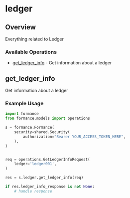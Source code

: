 # ledger

## Overview

Everything related to Ledger

### Available Operations

* [get_ledger_info](#get_ledger_info) - Get information about a ledger

## get_ledger_info

Get information about a ledger

### Example Usage

```python
import formance
from formance.models import operations

s = formance.Formance(
    security=shared.Security(
        authorization="Bearer YOUR_ACCESS_TOKEN_HERE",
    ),
)


req = operations.GetLedgerInfoRequest(
    ledger='ledger001',
)

res = s.ledger.get_ledger_info(req)

if res.ledger_info_response is not None:
    # handle response
```
